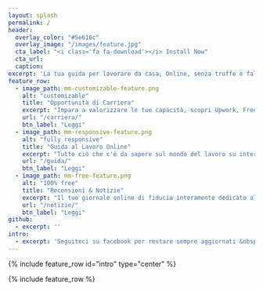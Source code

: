 ```yaml
---
layout: splash
permalink: /
header:
  overlay_color: "#5e616c"
  overlay_image: "/images/feature.jpg"
  cta_label: "<i class='fa fa-download'></i> Install Now"
  cta_url:
  caption:
excerpt: 'La tua guida per lavorare da casa, Online, senza truffe e false promesse. Costruisci la tua carriera Digitale.<br />'
feature_row:
  - image_path: mm-customizable-feature.png
    alt: "customizable"
    title: "Opportunità di Carriera"
    excerpt: "Impara a valorizzare le tue capacità, scopri Upwork, Freelancer, Appen e altre piattaforme per il lavoro online."
    url: "/carriera/"
    btn_label: "Leggi"
  - image_path: mm-responsive-feature.png
    alt: "fully responsive"
    title: "Guida al Lavoro Online"
    excerpt: "Tutto ciò che c'è da sapere sul mondo del lavoro su internet, senza fronzoli e fake news."
    url: "/guida/"
    btn_label: "Leggi"
  - image_path: mm-free-feature.png
    alt: "100% free"
    title: "Recensioni & Notizie"
    excerpt: "Il tuo giornale online di fiducia interamente dedicato al mondo del lavoro in rete."
    url: "/notizie/"
    btn_label: "Leggi"
github:
  - excerpt: ''
intro:
  - excerpt: 'Seguiteci su facebook per restare sempre aggiornati &nbsp; [<i class="fa fa-facebook"></i> @weblavoro](https://facebook.com/weblavoro){: .btn .btn--facebook}'
---
```


{% include feature_row id="intro" type="center" %}

{% include feature_row %}